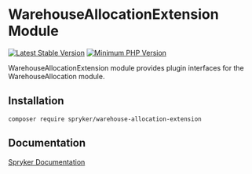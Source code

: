 # WarehouseAllocationExtension Module
[![Latest Stable Version](https://poser.pugx.org/spryker/warehouse-allocation-extension/v/stable.svg)](https://packagist.org/packages/spryker/warehouse-allocation-extension)
[![Minimum PHP Version](https://img.shields.io/badge/php-%3E%3D%208.1-8892BF.svg)](https://php.net/)

WarehouseAllocationExtension module provides plugin interfaces for the WarehouseAllocation module.

## Installation

```
composer require spryker/warehouse-allocation-extension
```

## Documentation

[Spryker Documentation](https://docs.spryker.com)
